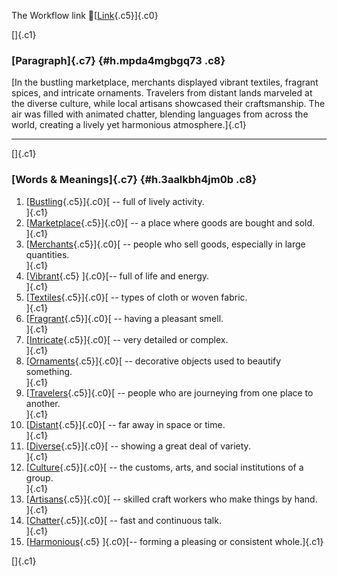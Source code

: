 The Workflow link
👏[[Link](https://www.google.com/url?q=http://www.google.com&sa=D&source=editors&ust=1756549176317234&usg=AOvVaw2gKSUTzDD2qaUlQgyP2PGe){.c5}]{.c0}

[]{.c1}

### [Paragraph]{.c7} {#h.mpda4mgbgq73 .c8}

[In the bustling marketplace, merchants displayed vibrant textiles,
fragrant spices, and intricate ornaments. Travelers from distant lands
marveled at the diverse culture, while local artisans showcased their
craftsmanship. The air was filled with animated chatter, blending
languages from across the world, creating a lively yet harmonious
atmosphere.]{.c1}

------------------------------------------------------------------------

[]{.c1}

### [Words & Meanings]{.c7} {#h.3aalkbh4jm0b .c8}

1.  [[Bustling](https://www.google.com/url?q=http://www.google.com&sa=D&source=editors&ust=1756549176317981&usg=AOvVaw2F8MfT3FuZYdJtk4Bz97pB){.c5}]{.c0}[ --
    full of lively activity.\
    ]{.c1}
2.  [[Marketplace](https://www.google.com/url?q=http://www.google.com&sa=D&source=editors&ust=1756549176318128&usg=AOvVaw0-LrVNOqvcrmPafI6WXMTr){.c5}]{.c0}[ --
    a place where goods are bought and sold.\
    ]{.c1}
3.  [[Merchants](https://www.google.com/url?q=http://www.google.com&sa=D&source=editors&ust=1756549176318261&usg=AOvVaw1q5fshQspJSUF9BuKCm_K7){.c5}]{.c0}[ --
    people who sell goods, especially in large quantities.\
    ]{.c1}
4.  [[Vibrant](https://www.google.com/url?q=http://www.google.com&sa=D&source=editors&ust=1756549176318393&usg=AOvVaw15YcX2sRSeAqQOhNqTkql5){.c5}
    ]{.c0}[-- full of life and energy.\
    ]{.c1}
5.  [[Textiles](https://www.google.com/url?q=http://www.google.com&sa=D&source=editors&ust=1756549176318511&usg=AOvVaw1k9kWzWgyZVmtTlgqjKkmc){.c5}]{.c0}[ --
    types of cloth or woven fabric.\
    ]{.c1}
6.  [[Fragrant](https://www.google.com/url?q=http://www.google.com&sa=D&source=editors&ust=1756549176318626&usg=AOvVaw31-J0fp3fihEHWE95Z_5yS){.c5}]{.c0}[ --
    having a pleasant smell.\
    ]{.c1}
7.  [[Intricate](https://www.google.com/url?q=http://www.google.com&sa=D&source=editors&ust=1756549176318737&usg=AOvVaw1aPAR_YD2ggSrKzsP8Jy04){.c5}]{.c0}[ --
    very detailed or complex.\
    ]{.c1}
8.  [[Ornaments](https://www.google.com/url?q=http://www.google.com&sa=D&source=editors&ust=1756549176318856&usg=AOvVaw2qJw8JPnq3Jd4pX18W-dqz){.c5}]{.c0}[ --
    decorative objects used to beautify something.\
    ]{.c1}
9.  [[Travelers](https://www.google.com/url?q=http://www.google.com&sa=D&source=editors&ust=1756549176318994&usg=AOvVaw3lwva19UTdrPvCuG8ieQ5S){.c5}]{.c0}[ --
    people who are journeying from one place to another.\
    ]{.c1}
10. [[Distant](https://www.google.com/url?q=http://www.google.com&sa=D&source=editors&ust=1756549176319139&usg=AOvVaw1g-o2XVscmEP1P0SWBn-8g){.c5}]{.c0}[ --
    far away in space or time.\
    ]{.c1}
11. [[Diverse](https://www.google.com/url?q=http://www.google.com&sa=D&source=editors&ust=1756549176319259&usg=AOvVaw0noCVXKsi1jGLwFM8j1Phk){.c5}]{.c0}[ --
    showing a great deal of variety.\
    ]{.c1}
12. [[Culture](https://www.google.com/url?q=http://www.google.com&sa=D&source=editors&ust=1756549176319384&usg=AOvVaw1KCBNnGeSgGPr0PQ_SN-3w){.c5}]{.c0}[ --
    the customs, arts, and social institutions of a group.\
    ]{.c1}
13. [[Artisans](https://www.google.com/url?q=http://www.google.com&sa=D&source=editors&ust=1756549176319515&usg=AOvVaw1QGKA9cnpDgTR4RTTihR4v){.c5}]{.c0}[ --
    skilled craft workers who make things by hand.\
    ]{.c1}
14. [[Chatter](https://www.google.com/url?q=http://www.google.com&sa=D&source=editors&ust=1756549176319638&usg=AOvVaw3qgwGgG1eCiVv-Q8_XJmPs){.c5}]{.c0}[ --
    fast and continuous talk.\
    ]{.c1}
15. [[Harmonious](https://www.google.com/url?q=http://www.google.com&sa=D&source=editors&ust=1756549176319750&usg=AOvVaw2nqvDJohZ9kDOwPWzonKCb){.c5}
    ]{.c0}[-- forming a pleasing or consistent whole.]{.c1}

[]{.c1}
